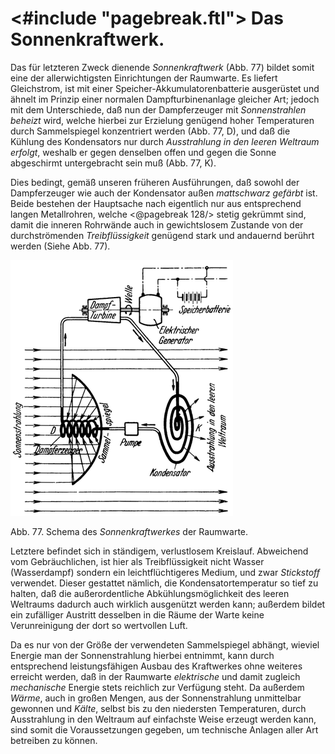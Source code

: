 <#include "pagebreak.ftl">
Das Sonnenkraftwerk.
====================

Das für letzteren Zweck dienende *Sonnenkraftwerk* (Abb. 77)
bildet somit eine der allerwichtigsten Einrichtungen der Raumwarte.
Es liefert Gleichstrom, ist mit einer Speicher-Akkumulatorenbatterie
ausgerüstet und ähnelt im Prinzip einer normalen
Dampfturbinenanlage gleicher Art; jedoch mit dem Unterschiede,
daß nun der Dampferzeuger mit *Sonnenstrahlen beheizt*
wird, welche hierbei zur Erzielung genügend hoher Temperaturen
durch Sammelspiegel konzentriert werden (Abb. 77, D),
und daß die Kühlung des Kondensators nur durch *Ausstrahlung
in den leeren Weltraum erfolgt*, weshalb er gegen denselben
offen und gegen die Sonne abgeschirmt untergebracht sein
muß (Abb. 77, K).

Dies bedingt, gemäß unseren früheren Ausführungen, daß sowohl
der Dampferzeuger wie auch der Kondensator außen
*mattschwarz gefärbt* ist. Beide bestehen der Hauptsache
nach eigentlich nur aus entsprechend langen Metallrohren, welche
\<@pagebreak 128/> stetig gekrümmt sind, damit die inneren Rohrwände auch in gewichtslosem
Zustande von der durchströmenden *Treibflüssigkeit*
genügend stark und andauernd berührt werden (Siehe Abb. 77).

<div class="image left"><img alt="Schema des Sonnenkraftwerkes der Raumwarte" src="abb77.png"/>
<p>Abb. 77. Schema des <em>Sonnenkraftwerkes</em> der Raumwarte.</p></div>

Letztere befindet sich in ständigem, verlustlosem Kreislauf.
Abweichend vom Gebräuchlichen, ist hier als Treibflüssigkeit
nicht Wasser (Wasserdampf) sondern ein leichtflüchtigeres Medium,
und zwar *Stickstoff* verwendet. Dieser gestattet nämlich,
die Kondensatortemperatur so tief zu halten, daß die außerordentliche
Abkühlungsmöglichkeit des leeren Weltraums dadurch auch wirklich
ausgenützt werden kann; außerdem bildet ein zufälliger Austritt desselben
in die Räume der Warte keine Verunreinigung der dort so wertvollen Luft.

Da es nur von der Größe der verwendeten Sammelspiegel abhängt,
wieviel Energie man der Sonnenstrahlung hierbei entnimmt, kann durch
entsprechend leistungsfähigen Ausbau des Kraftwerkes ohne weiteres
erreicht werden, daß in der Raumwarte *elektrische* und damit
zugleich *mechanische* Energie stets reichlich zur Verfügung
steht. Da außerdem *Wärme*, auch in großen Mengen, aus
der Sonnenstrahlung unmittelbar gewonnen und *Kälte*, selbst
bis zu den niedersten Temperaturen, durch Ausstrahlung in den
Weltraum auf einfachste Weise erzeugt werden kann, sind somit
die Voraussetzungen gegeben, um technische Anlagen aller Art
betreiben zu können.

